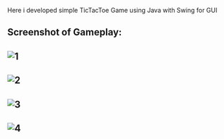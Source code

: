 Here i developed simple TicTacToe Game using Java with Swing for GUI

Screenshot of Gameplay:
-----------------------------------------------------------------------------------------------------------
![1](https://user-images.githubusercontent.com/71403848/218259835-d27b3932-7de2-4eb3-a329-52086a29342f.png)
-----------------------------------------------------------------------------------------------------------
![2](https://user-images.githubusercontent.com/71403848/218259841-9e8b0b24-21dc-4635-9c01-7ed09fad8979.png)
-----------------------------------------------------------------------------------------------------------
![3](https://user-images.githubusercontent.com/71403848/218259845-0e7b9139-3b09-4485-a3d9-dbf3ece7b5ac.png)
-----------------------------------------------------------------------------------------------------------
![4](https://user-images.githubusercontent.com/71403848/218259848-54bb2d36-b7b1-4a4a-96fb-3393cdfca8a5.png)
-----------------------------------------------------------------------------------------------------------
